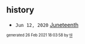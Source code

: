 ## history


* <code>Jun 12, 2020</code> [Juneteenth](2020-06-12T22-13-35-juneteenth.md)

<sup><sub>generated 26 Feb 2021 18:03:58 by <a href='https://github.com/senorprogrammer/til'>til</a></sub></sup>
